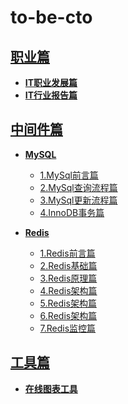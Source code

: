 # to-be-cto

[职业篇](职业篇)
---
- **[IT职业发展篇](职业篇/IT职业发展篇.md)**
- **[IT行业报告篇](职业篇/IT行业报告篇.md)**


[中间件篇](中间件篇)
---
- **[MySQL](中间件篇/mysql/MySQL.md)**
    
   - [1.MySql前言篇](中间件篇/mysql/MySQL前言篇.md)
   - [2.MySql查询流程篇](中间件篇/mysql/MySQL查询流程篇.md)
   - [3.MySql更新流程篇](中间件篇/mysql/MySQL更新流程篇.md)
   - [4.InnoDB事务篇](中间件篇/mysql/InnoDB事务篇.md)
   
- **[Redis](中间件篇/redis/Redis.md)**
    
   - [1.Redis前言篇](中间件篇/redis/Redis前言篇.md)
   - [2.Redis基础篇](中间件篇/redis/Redis基础篇.md)
   - [3.Redis原理篇](中间件篇/redis/Redis原理篇.md)
   - [4.Redis架构篇](中间件篇/redis/Redis架构篇.md)
   - [5.Redis架构篇](中间件篇/redis/Redis应用篇.md)
   - [6.Redis架构篇](中间件篇/redis/Redis缓存篇.md)
   - [7.Redis监控篇](中间件篇/redis/Redis监控篇.md)


[工具篇](工具篇)  
---
- **[在线图表工具](工具篇/办公工具/在线图表工具.md)**